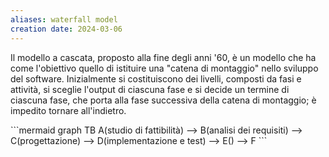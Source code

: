 ```yaml
---
aliases: waterfall model
creation date: 2024-03-06
---
```


Il modello a cascata, proposto alla fine degli anni '60, è un modello che ha come l'obiettivo quello di istituire una "catena di montaggio" nello sviluppo del software.
Inizialmente si costituiscono dei livelli, composti da fasi e attività, si sceglie l'output di ciascuna fase e si decide un termine di ciascuna fase, che porta alla fase successiva della catena di montaggio; è impedito tornare all'indietro.

<span>
```mermaid
graph TB
	A(studio di fattibilità) --> B(analisi dei requisiti) --> C(progettazione) --> D(implementazione e test) --> E() --> F
```
</div>
